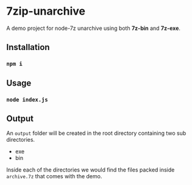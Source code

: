 # 7zip-unarchive


A demo project for node-7z unarchive using both **7z-bin** and **7z-exe**. 

## Installation
### `npm i`

## Usage
### `node index.js`

## Output
An `output` folder will be created in the root directory containing two sub directories.
  - exe
  - bin

Inside each of the directories we would find the files packed inside `archive.7z` that comes with the demo.




